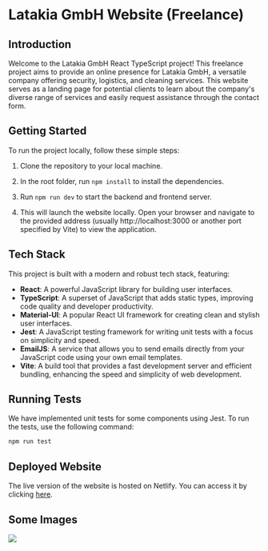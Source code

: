 # Latakia GmbH Website (Freelance)

## Introduction

Welcome to the Latakia GmbH React TypeScript project! This freelance project aims to provide an online presence for Latakia GmbH, a versatile company offering security, logistics, and cleaning services. This website serves as a landing page for potential clients to learn about the company's diverse range of services and easily request assistance through the contact form.

## Getting Started

To run the project locally, follow these simple steps:

1. Clone the repository to your local machine.
 
2. In the root folder, run `npm install` to install the dependencies.

4. Run `npm run dev` to start the backend and frontend server.
 
5. This will launch the website locally. Open your browser and navigate to the provided address (usually http://localhost:3000 or another port specified by Vite) to view the application.

## Tech Stack

This project is built with a modern and robust tech stack, featuring:

- **React**: A powerful JavaScript library for building user interfaces.
- **TypeScript**: A superset of JavaScript that adds static types, improving code quality and developer productivity.
- **Material-UI**: A popular React UI framework for creating clean and stylish user interfaces.
- **Jest**: A JavaScript testing framework for writing unit tests with a focus on simplicity and speed.
- **EmailJS**: A service that allows you to send emails directly from your JavaScript code using your own email templates.
- **Vite**: A build tool that provides a fast development server and efficient bundling, enhancing the speed and simplicity of web development.

## Running Tests

We have implemented unit tests for some components using Jest. To run the tests, use the following command:

```bash
npm run test
```

## Deployed Website
The live version of the website is hosted on Netlify. You can access it by clicking [here](https://latakia-gmbh.netlify.app/).

## Some Images

![](https://github.com/Ameer-Alaswad/Freelance-App/assets/17381734/9ed8970c-81f4-490e-885f-a68a60fbb481)

